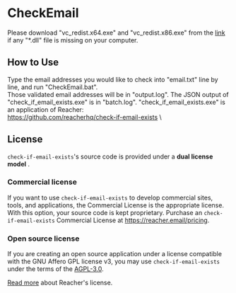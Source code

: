 # CheckEmail
Please download "vc_redist.x64.exe" and "vc_redist.x86.exe" from the [link](https://www.microsoft.com/en-us/download/details.aspx?id=52685) if any "*.dll" file is missing on your computer.

## How to Use
Type the email addresses you would like to check into "email.txt" line by line, and run "CheckEmail.bat".\
Those validated email addresses will be in "output.log".
The JSON output of "check_if_email_exists.exe" is in "batch.log".
"check_if_email_exists.exe" is an application of Reacher:\
https://github.com/reacherhq/check-if-email-exists \

## License

`check-if-email-exists`'s source code is provided under a **dual license model** .

### Commercial license

If you want to use `check-if-email-exists` to develop commercial sites, tools, and applications, the Commercial License is the appropriate license. With this option, your source code is kept proprietary. Purchase an `check-if-email-exists` Commercial License at https://reacher.email/pricing.

### Open source license

If you are creating an open source application under a license compatible with the GNU Affero GPL license v3, you may use `check-if-email-exists` under the terms of the [AGPL-3.0](./LICENSE.AGPL).

[Read more](https://help.reacher.email/reacher-licenses) about Reacher's license.
